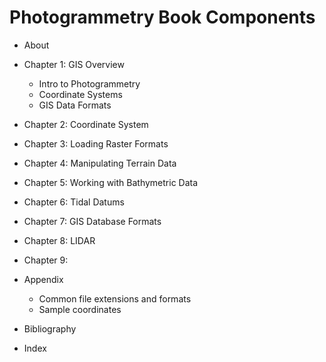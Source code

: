 Photogrammetry Book Components
==============================

- About
- Chapter 1: GIS Overview
    - Intro to Photogrammetry
    - Coordinate Systems
    - GIS Data Formats
- Chapter 2: Coordinate System
- Chapter 3: Loading Raster Formats
- Chapter 4: Manipulating Terrain Data
- Chapter 5: Working with Bathymetric Data
- Chapter 6: Tidal Datums
- Chapter 7: GIS Database Formats
- Chapter 8: LIDAR
- Chapter 9:

- Appendix
    - Common file extensions and formats
    - Sample coordinates

- Bibliography
- Index

